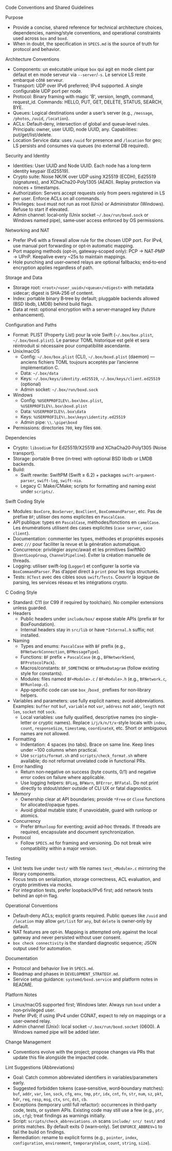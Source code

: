 Code Conventions and Shared Guidelines

Purpose
- Provide a concise, shared reference for technical architecture choices, dependencies, naming/style conventions, and operational constraints used across `box` and `boxd`.
- When in doubt, the specification in `SPECS.md` is the source of truth for protocol and behavior.

Architecture Conventions
- Components: un exécutable unique `box` qui agit en mode client par défaut et en mode serveur via `--server`/`-s`. Le service LS reste embarqué côté serveur.
- Transport: UDP over IPv6 preferred; IPv4 supported. A single configurable UDP port per node.
- Protocol: Binary framing with magic 'B', version, length, command, request_id. Commands: HELLO, PUT, GET, DELETE, STATUS, SEARCH, BYE.
- Queues: Logical destinations under a user’s server (e.g., `/message`, `/photos`, `/uuid`, `/location`).
- ACLs: Default‑deny, intersection of global and queue‑level rules. Principals: owner, user UUID, node UUID, any. Capabilities: put/get/list/delete.
- Location Service data: uses `/uuid` for presence and `/location` for geo; LS persists and consumes via queues (no external DB required).

Security and Identity
- Identities: User UUID and Node UUID. Each node has a long‑term identity keypair (Ed25519).
- Crypto suite: Noise NK/IK over UDP using X25519 (ECDH), Ed25519 (signatures), and XChaCha20‑Poly1305 (AEAD). Replay protection via nonces + timestamps.
- Authorization: Servers accept requests only from peers registered in LS per user. Enforce ACLs on all commands.
- Privileges: `boxd` must not run as root (Unix) or Administrator (Windows). Refuse to start if elevated.
- Admin channel: local‑only (Unix socket `~/.box/run/boxd.sock` or Windows named pipe), same‑user access enforced by OS permissions.

Networking and NAT
- Prefer IPv6 with a firewall allow rule for the chosen UDP port. For IPv4, use manual port forwarding or opt‑in automatic mapping.
- Port mapping methods (opt‑in, gateway‑scoped only): PCP → NAT‑PMP → UPnP. Keepalive every ~25s to maintain mappings.
- Hole punching and user‑owned relays are optional fallbacks; end‑to‑end encryption applies regardless of path.

Storage and Data
- Storage root: `<root>/<user_uuid>/<queue>/<digest>` with metadata sidecar; digest is SHA‑256 of content.
- Index: portable binary B‑tree by default; pluggable backends allowed (BSD libdb, LMDB) behind build flags.
- Data at rest: optional encryption with a server‑managed key (future enhancement).

Configuration and Paths
- Format: PLIST (Property List) pour la voie Swift (`~/.box/box.plist`, `~/.box/boxd.plist`). Le parseur TOML historique est gelé et sera réintroduit si nécessaire pour compatibilité ascendante.
- Unix/macOS
  - Config: `~/.box/box.plist` (CLI), `~/.box/boxd.plist` (daemon) — anciens fichiers TOML toujours acceptés par l’ancienne implémentation C.
  - Data: `~/.box/data`
  - Keys: `~/.box/keys/identity.ed25519`, `~/.box/keys/client.ed25519` (optional)
  - Admin socket: `~/.box/run/boxd.sock`
- Windows
  - Config: `%USERPROFILE%\.box\box.plist`, `%USERPROFILE%\.box\boxd.plist`
  - Data: `%USERPROFILE%\.box\data`
  - Keys: `%USERPROFILE%\.box\keys\identity.ed25519`
  - Admin pipe: `\\.\pipe\boxd`
- Permissions: directories `700`, key files `600`.

Dependencies
- Crypto: `libsodium` for Ed25519/X25519 and XChaCha20‑Poly1305 (Noise transport).
- Storage: portable B‑tree (in‑tree) with optional BSD libdb or LMDB backends.
- Build:
  - Swift rewrite: SwiftPM (Swift ≥ 6.2) + packages `swift-argument-parser`, `swift-log`, `swift-nio`.
  - Legacy C: Make/CMake; scripts for formatting and naming exist under `scripts/`.

Swift Coding Style
- Modules: `BoxCore`, `BoxServer`, `BoxClient`, `BoxCommandParser`, etc. Pas de préfixe `BF`; utiliser des noms explicites en `PascalCase`.
- API publique: types en `PascalCase`, méthodes/fonctions en `camelCase`. Les énumérations utilisent des cases explicites (`case server`, `case client`).
- Documentation: commenter les types, méthodes et propriétés exposés avec `///` pour faciliter la revue et la génération automatique.
- Concurrence: privilégier async/await et les primitives SwiftNIO (`EventLoopGroup`, `ChannelPipeline`). Éviter la création manuelle de threads.
- Logging: utiliser swift-log (`Logger`) et configurer la sortie via `BoxCommandParser`. Pas d’appel direct à `print` pour les logs structurés.
- Tests: `XCTest` avec des cibles sous `swift/Tests`. Couvrir la logique de parsing, les services réseau et les intégrations crypto.

C Coding Style
- Standard: C11 (or C99 if required by toolchain). No compiler extensions unless guarded.
- Headers
  - Public headers under `include/box/` expose stable APIs (prefix `BF` for BoxFoundation).
  - Internal headers stay in `src/lib` or have `*Internal.h` suffix; not installed.
- Naming
  - Types and enums: `PascalCase` with `BF` prefix (e.g., `BFNetworkConnection`, `BFMessageType`).
  - Functions: `BF` prefix + `PascalCase` (e.g., `BFNetworkSend`, `BFProtocolPack`).
  - Macros/constants: `BF_SOMETHING` or `BFMaxDatagram` (follow existing style for constants).
  - Modules: files named `BF<Module>.c` / `BF<Module>.h` (e.g., `BFNetwork.c`, `BFRunloop.c`).
  - App‑specific code can use `box_`/`boxd_` prefixes for non‑library helpers.
- Variables and parameters: use fully explicit names; avoid abbreviations. Examples: `buffer` not `buf`, `variable` not `var`, `address` not `addr`, `length` not `len`, `socket` not `sock`.
  - Local variables: use fully qualified, descriptive names (no single-letter or cryptic names). Replace `i/j/k/n/t/x`-style locals with `index`, `count`, `responseSize`, `timestamp`, `coordinateX`, etc. Short or ambiguous names are not allowed.
- Formatting
  - Indentation: 4 spaces (no tabs). Brace on same line. Keep lines under ~100 columns when practical.
  - Use `scripts/format.sh` and `scripts/check_format.sh` where available; do not reformat unrelated code in functional PRs.
- Error handling
  - Return non‑negative on success (byte counts, 0/1) and negative error codes on failure where applicable.
  - Use logging helpers: `BFLog`, `BFWarn`, `BFError`, `BFFatal`. Do not print directly to stdout/stderr outside of CLI UX or fatal diagnostics.
- Memory
  - Ownership clear at API boundaries; provide `*Free` or `Close` functions for allocated/opaque types.
  - Avoid global mutable state; if unavoidable, guard with runloop or atomics.
- Concurrency
  - Prefer `BFRunloop` for eventing; avoid ad‑hoc threads. If threads are required, encapsulate and document synchronization.
- Protocol
  - Follow `SPECS.md` for framing and versioning. Do not break wire compatibility within a major version.

Testing
- Unit tests live under `test/` with file names `test_<Module>.c` mirroring the library components.
- Focus tests on serialization, storage correctness, ACL evaluation, and crypto primitives via mocks.
- For integration tests, prefer loopback/IPv6 first; add network tests behind an opt‑in flag.

Operational Conventions
- Default‑deny ACLs; explicit grants required. Public queues like `/uuid` and `/location` may allow `get/list` for `any`, but `delete` is owner‑only by default.
- NAT features are opt‑in. Mapping is attempted only against the local gateway and never persisted without user consent.
- `box check connectivity` is the standard diagnostic sequence; JSON output used for automation.

Documentation
- Protocol and behavior live in `SPECS.md`.
- Roadmap and phases in `DEVELOPMENT_STRATEGY.md`.
- Service setup guidance: `systemd/boxd.service` and platform notes in README.

Platform Notes
- Linux/macOS supported first; Windows later. Always run `boxd` under a non‑privileged user.
- Prefer IPv6; if using IPv4 under CGNAT, expect to rely on mappings or a user‑owned relay.
- Admin channel (Unix): local socket `~/.box/run/boxd.socket` (0600). A Windows named pipe will be added later.

Change Management
- Conventions evolve with the project; propose changes via PRs that update this file alongside the impacted code.

Lint Suggestions (Abbreviations)
- Goal: Catch common abbreviated identifiers in variables/parameters early.
- Suggested forbidden tokens (case‑sensitive, word‑boundary matches): `buf`, `addr`, `var`, `len`, `sock`, `cfg`, `env`, `tmp`, `ptr`, `idx`, `cnt`, `fn`, `str`, `num`, `sz`, `pkt`, `hdr`, `req`, `resp`, `msg`, `ctx`, `src`, `dst`, `cb`.
- Exceptions (temporary until full refactor): occurrences in third‑party code, tests, or system APIs. Existing code may still use a few (e.g., `ptr`, `idx`, `cfg`); treat findings as warnings initially.
- Script: `scripts/check_abbreviations.sh` scans `include/ src/ test/` and prints matches. By default exits 0 (warn‑only). Set `ENFORCE_ABBREV=1` to fail the build on findings.
- Remediation: rename to explicit forms (e.g., `pointer`, `index`, `configuration`, `environment`, `temporaryValue`, `count`, `string`, `size`).
